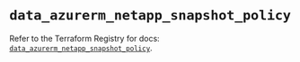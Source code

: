 # `data_azurerm_netapp_snapshot_policy`

Refer to the Terraform Registry for docs: [`data_azurerm_netapp_snapshot_policy`](https://registry.terraform.io/providers/hashicorp/azurerm/4.38.0/docs/data-sources/netapp_snapshot_policy).
